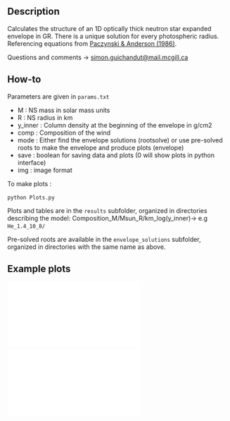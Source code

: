 ## Description

Calculates the structure of an 1D optically thick neutron star expanded envelope in GR.  There is a unique solution for every photospheric radius.
Referencing equations from [Paczynski & Anderson (1986)](http://adsabs.harvard.edu/abs/1986ApJ...302....1P).

Questions and comments -> simon.guichandut@mail.mcgill.ca


## How-to

Parameters are given in `params.txt`
* M : NS mass in solar mass units                                                             
* R : NS radius in km                                                                                        
* y_inner : Column density at the beginning of the envelope in g/cm2 
* comp : Composition of the wind
* mode : Either find the envelope solutions (rootsolve) or use pre-solved roots to make the envelope and produce plots (envelope)
* save : boolean for saving data and plots (0 will show plots in python interface)
* img : image format 


To make plots :

    python Plots.py

Plots and tables are in the `results` subfolder, organized in directories describing the model:
Composition_M/Msun_R/km_log(y_inner)-> e.g `He_1.4_10_8/`

Pre-solved roots are available in the `envelope_solutions` subfolder, organized in directories with the same name as above.


## Example plots

![](/results/He_1.4_12_8/plots/Temperature.pdf)
![](/results/He_1.4_12_8/plots/Density-Temperature.pdf)

